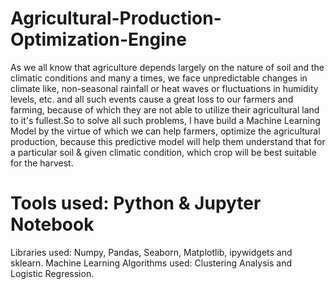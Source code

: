 # Agricultural-Production-Optimization-Engine
   As we all know that agriculture depends largely on the nature of soil and the climatic conditions and many a times, we face unpredictable changes in climate like,       non-seasonal rainfall or heat waves or fluctuations in humidity levels, etc. and all such events cause a great loss to our farmers and farming, because of which they     are not able to utilize their agricultural land to it's fullest.So to solve all such problems, I have build a Machine Learning Model by the virtue of which we can help   farmers, optimize the agricultural production, because this predictive model will help them understand that for a particular soil & given climatic condition, which       crop will be best suitable for the harvest.


# Tools used: Python & Jupyter Notebook
  Libraries used: Numpy, Pandas, Seaborn, Matplotlib, ipywidgets and sklearn.
  Machine Learning Algorithms used: Clustering Analysis and Logistic Regression.
